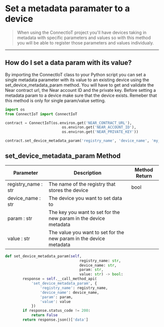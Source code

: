 # Set a metadata paramater to a device
>When using the ConnectIoT project you'll have devices taking in metadata with specific parameters and values so with this method you will be able to register those parameters and values individualy.
---
## How do I set a data param with its value?
By importing the ConnectIoT class to your Python script you can set a single metadata parameter with its value to an existing device using the set_device_metadata_param method. You will have to get and validate the Near contract url, the Near account ID and the private key. Before setting a metadata param to a device make sure that the device exists. Remeber that this method is only for single param/value setting.

```py
import os
from ConnectIoT import ConnectIoT

contract = ConnectIoT(os.environ.get('NEAR_CONTRACT_URL'),
                          os.environ.get('NEAR_ACCOUNT_ID'),
                          os.environ.get('NEAR_PRIVATE_KEY'))

contract.set_device_metadata_param('registry_name', 'device_name', 'my_param', 'my_value')

```
## set_device_metadata_param Method

|Parameter                                     |Description|Method Return                                                        |                                                      
 ------------------------------------------ | ------ |--------------------------------------------------------------------------------------------------------------------------- |
| registry_name : str                  | The name of the registry that stores the device  |bool        
|device_name : str |                The device you want to set data to|
|param : str| The key you want to set for the new param in the device metadata|
|value : str|The value you want to set for the new param in the device metadata|

```py
def set_device_metadata_param(self,
                                  registry_name: str,
                                  device_name: str,
                                  param: str,
                                  value: str) -> bool:
        response = self.__call_method_api(
            'set_device_metadata_param', {
                'registry_name': registry_name,
                'device_name': device_name,
                'param': param,
                'value': value
            })
        if response.status_code != 200:
            return False
        return response.json()['data']


```
